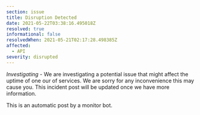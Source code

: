 ```yaml
---
section: issue
title: Disruption Detected
date: 2021-05-22T03:38:16.495018Z
resolved: true
informational: false
resolvedWhen: 2021-05-21T02:17:28.498385Z
affected:
  - API
severity: disrupted
---
```

*Investigating* - We are investigating a potential issue that might affect the uptime of one our of services. We are sorry for any inconvenience this may cause you. This incident post will be updated once we have more information.

This is an automatic post by a monitor bot.
        